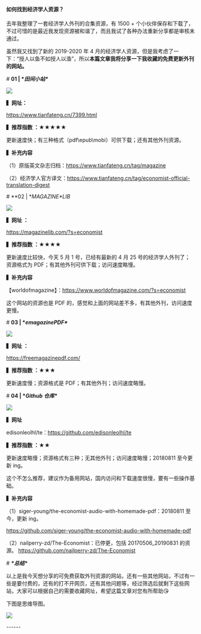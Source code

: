 #### 如何找到经济学人资源？



去年我整理了一套经济学人外刊的合集资源，有 1500 + 个小伙伴保存和下载了，不过可惜的是最近我发现资源被和谐了，而且我试了各种办法重新分享都是审核未通过。



虽然我又找到了新的 2019-2020 年 4 月的经济学人资源，但是我考虑了一下：“授人以鱼不如授人以渔”，所以****本篇文章我将分享一下我收藏的免费更新外刊的网站。****



\# **01 | \**田间小站\****

![](file://D:/AppData/Documents/Gridea/post-images/1592208361335.jpg)



****▍网址：****

https://www.tianfateng.cn/7399.html

****▍推荐指数 ：★★★★★****



更新速度快；有三种格式（pdf\epub\mobi）可供下载；还有其他外刊资源。



****▍补充内容****



（1）原版英文杂志归档：https://www.tianfateng.cn/tag/magazine



（2）经济学人官方译文：https://www.tianfateng.cn/tag/economist-official-translation-digest



\# **02 | \**MAGAZINE\**LIB**

![](file://D:/AppData/Documents/Gridea/post-images/1592208369666.jpg)



****▍网址 ：****

https://magazinelib.com/?s=economist



****▍推荐指数 ：★★★★****



更新速度比较快，今天 5 月 1 号，已经有最新的 4 月 25 号的经济学人外刊了；资源格式为 PDF；有其他外刊可供下载；访问速度略慢。



****▍补充内容****



【worldofmagazine】：https://www.worldofmagazine.com/?s=economist



这个网站的资源也是 PDF 的，感觉和上面的网站差不多，有其他外刊，访问速度更慢。



\# **03 | \**emagazinePDF\****

![](file://D:/AppData/Documents/Gridea/post-images/1592208376356.jpg)



****▍网址 ：****

https://freemagazinepdf.com/



****▍推荐指数 ：★★★****



更新速度慢；资源格式是 PDF；有其他外刊；访问速度略慢。



\# **04 | \**Github 仓库\****

![](file://D:/AppData/Documents/Gridea/post-images/1592208383502.jpg)



****▍网址****

edisonleolhl/te：https://github.com/edisonleolhl/te



****▍推荐指数 ：★★****



更新速度略慢；资源格式有三种；无其他外刊；访问速度略慢；20180811 至今更新 ing。



这个不怎么推荐，建议作为备用网站，国内访问和下载速度很慢，要有一些操作基础。



****▍补充内容****



（1）siger-young/the-economist-audio-with-homemade-pdf：20180811 至今，更新 ing。



https://github.com/siger-young/the-economist-audio-with-homemade-pdf



（2）nailperry-zd/The-Economist：已停更，包括 20170506_20190831 的资源。 https://github.com/nailperry-zd/The-Economist



\# ***\*总结\****



以上是我今天想分享的可免费获取外刊资源的网站，还有一些其他网站，不过有一些是要付费的，还有的打不开网页，还有其他问题等，经过筛选后就剩下这些网站，大家可以根据自己的需要收藏网址，希望这篇文章对您有所帮助😘



下图是思维导图。

![](file://D:/AppData/Documents/Gridea/post-images/1592208756953.jpg)



\------
